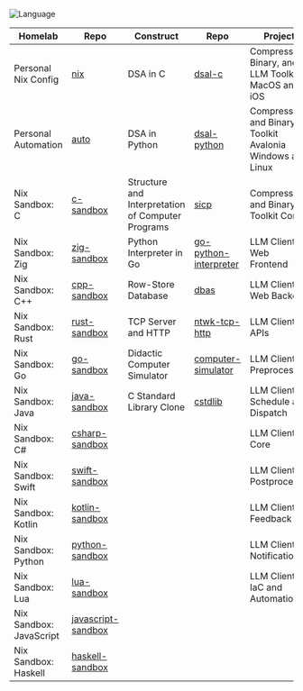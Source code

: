 ![Language](https://github-readme-stats.vercel.app/api/top-langs/?username=permalik&size_weight=0.5&count_weight=0.5&theme=apprentice&card_width=650&langs_count=20&custom_title=Languages&layout=compact)

| Homelab                 | Repo                                                                 | Construct                                         | Repo                                                                       | Project                                                   | Repo                                                                           |
|-------------------------|----------------------------------------------------------------------|---------------------------------------------------|----------------------------------------------------------------------------|-----------------------------------------------------------|--------------------------------------------------------------------------------|
| Personal Nix Config     | [nix](https://github.com/permalik/nix)                               | DSA in C                                          | [dsal-c](https://github.com/permalik/dsal-c)                               | Compression, Binary, and LLM Toolkit MacOS and iOS        | [yyyoink-apple](https://github.com/permalik/yyyoink-apple)                     |
| Personal Automation     | [auto](https://github.com/permalik/auto)                             | DSA in Python                                     | [dsal-python](https://github.com/permalik/dsal-python)                     | Compression and Binary Toolkit Avalonia Windows and Linux | [yyyoink-avalonia](https://github.com/sunsplitstudio/yyyoink-avalonia)         |
| Nix Sandbox: C          | [c-sandbox](https://github.com/permalik/c-sandbox)                   | Structure and Interpretation of Computer Programs | [sicp](https://github.com/permalik/sicp)                                   | Compression and Binary Toolkit Core                       | [yyyoink-core](https://github.com/permalik/yyyoink-core)                       |
| Nix Sandbox: Zig        | [zig-sandbox](https://github.com/permalik/zig-sandbox)               | Python Interpreter in Go                          | [go-python-interpreter](https://github.com/permalik/go-python-interpreter) | LLM Client Web Frontend                                   | [blue-web-frontend](https://github.com/permalik/blue-web-frontend)             |
| Nix Sandbox: C++        | [cpp-sandbox](https://github.com/permalik/cpp-sandbox)               | Row-Store Database                                | [dbas](https://github.com/permalik/dbas)                                   | LLM Client Web Backend                                    | [blue-web-backend](https://github.com/permalik/blue-web-backend)               |
| Nix Sandbox: Rust       | [rust-sandbox](https://github.com/permalik/rust-sandbox)             | TCP Server and HTTP                               | [ntwk-tcp-http](https://github.com/permalik/ntwk-tcp-http)                 | LLM Client APIs                                           | [blue-api](https://github.com/permalik/blue-api)                               |
| Nix Sandbox: Go         | [go-sandbox](https://github.com/permalik/go-sandbox)                 | Didactic Computer Simulator                       | [computer-simulator](https://github.com/permalik/computer-simulator)       | LLM Client Preprocess                                     | [blue-preprocess](https://github.com/permalik/blue-preprocess)                 |
| Nix Sandbox: Java       | [java-sandbox](https://github.com/permalik/java-sandbox)             | C Standard Library Clone                          | [cstdlib](https://github.com/permalik/cstdlib)                             | LLM Client Schedule and Dispatch                          | [blue-dispatch](https://github.com/permalik/blue-dispatch)                     |
| Nix Sandbox: C#         | [csharp-sandbox](https://github.com/permalik/csharp-sandbox)         |                                                   |                                                                            | LLM Client Core                                           | [blue-core](https://github.com/permalik/blue-core)                             |
| Nix Sandbox: Swift      | [swift-sandbox](https://github.com/permalik/swift-sandbox)           |                                                   |                                                                            | LLM Client Postprocess                                    | [blue-postprocess](https://github.com/permalik/blue-postprocess)               |
| Nix Sandbox: Kotlin     | [kotlin-sandbox](https://github.com/permalik/kotlin-sandbox)         |                                                   |                                                                            | LLM Client Feedback                                       | [blue-feedback](https://github.com/permalik/blue-feedback)                     |
| Nix Sandbox: Python     | [python-sandbox](https://github.com/permalik/python-sandbox)         |                                                   |                                                                            | LLM Client Notification                                   | [blue-notification](https://github.com/permalik/blue-notification)             |
| Nix Sandbox: Lua        | [lua-sandbox](https://github.com/permalik/lua-sandbox)               |                                                   |                                                                            | LLM Client IaC and Automation                             | [blue-operation](https://github.com/permalik/blue-operation)                   |
| Nix Sandbox: JavaScript | [javascript-sandbox](https://github.com/permalik/javascript-sandbox) |                                                   |                                                                            |                                                           |                                                                                |
| Nix Sandbox: Haskell    | [haskell-sandbox](https://github.com/permalik/haskell-sandbox)       |                                                   |                                                                            |                                                           |                                                                                |

<!--
![Language](https://github-readme-stats.vercel.app/api/top-langs/?username=permalik&size_weight=0.5&count_weight=0.5&theme=apprentice&langs_count=20&custom_title=Languages&layout=compact)
-->

<!--
**permalik/permalik** is a ✨ _special_ ✨ repository because its `README.md` (this file) appears on your GitHub profile.

Here are some ideas to get you started:

- 🔭 I’m currently working on ...
- 🌱 I’m currently learning ...
- 👯 I’m looking to collaborate on ...
- 🤔 I’m looking for help with ...
- 💬 Ask me about ...
- 📫 How to reach me: ...
- 😄 Pronouns: ...
- ⚡ Fun fact: ...
-->
